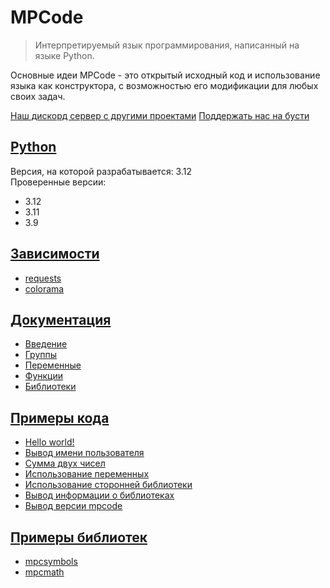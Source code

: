 # MPCode
> Интерпретируемый язык программирования, написанный на языке Python.

Основные идеи MPCode - это открытый исходный код и использование языка как конструктора, с возможностью его модификации для любых своих задач.

[Наш дискорд сервер с другими проектами](https://discord.gg/eKCgfGJWzG)
[Поддержать нас на бусти](https://boosty.to/weksoftware)

## [Python](https://python.org)
Версия, на которой разрабатывается: 3.12\
Проверенные версии:
- 3.12
- 3.11
- 3.9

## [Зависимости](requirements.txt)
- [requests](https://github.com/psf/requests)
- [colorama](https://github.com/tartley/colorama)

## [Документация](start_ru.md)
- [Введение](start_ru.md#введение)
- [Группы](start_ru.md#группы)
- [Переменные](start_ru.md#переменные)
- [Функции](start_ru.md#функции)
- [Библиотеки](start_ru.md#библиотеки)

## [Примеры кода](examples/mpcode/)
- [Hello world!](examples/mpcode/hello_world.txt)
- [Вывод имени пользователя](examples/mpcode/print_name.txt)
- [Сумма двух чисел](examples/mpcode/sum.txt)
- [Использование переменных](examples/mpcode/vars_test.txt)
- [Использование сторонней библиотеки](examples/mpcode/use_lib.txt)
- [Вывод информации о библиотеках](examples/mpcode/info_about_libs.txt)
- [Вывод версии mpcode](examples/mpcode/check_version_mpcode.txt)

## [Примеры библиотек](libs_in_mpcode.md)
- [mpcsymbols](https://github.com/Mister-Wek/mpcsymbols)
- [mpcmath](https://github.com/Mister-Wek/mpcmath)
